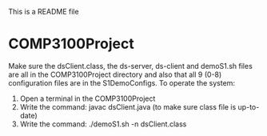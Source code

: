 This is a README file
# COMP3100Project

Make sure the dsClient.class, the ds-server, ds-client and demoS1.sh files are all in the COMP3100Project directory and also that all 9 (0-8) configuration files are in the S1DemoConfigs.
To operate the system:
1. Open a terminal in the COMP3100Project 
2. Write the command: javac dsClient.java (to make sure class file is up-to-date)
3. Write the command: ./demoS1.sh -n dsClient.class
 
